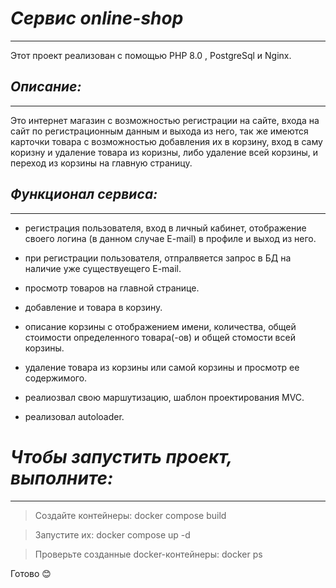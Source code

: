 # ___Сервис online-shop___
___
Этот проект реализован с помощью PHP 8.0 , PostgreSql и Nginx.

## ___Описание:___
___
Это интернет магазин с возможностью регистрации на сайте, входа на сайт по регистрационным данным и выхода из него, так же имеются карточки товара с возможностью добавления их в корзину, вход в саму коризну и удаление товара из коризны, либо удаление всей корзины, и переход из корзины на главную страницу.

## ___Функционал сервиса:___
___
- регистрация пользователя, вход в личный кабинет, отображение своего логина (в данном случае E-mail) в профиле и выход из него.

- при регистрации пользователя, отпралвяется запрос в БД на наличие уже существуещего E-mail.

- просмотр товаров на главной странице.

- добавление и товара в корзину.

- описание корзины с отображением имени, количества, общей стоимости определенного товара(-ов) и общей стомости всей корзины.

- удаление товара из корзины или самой корзины и просмотр ее содержимого.

- реалиозвал свою маршутизацию, шаблон проектирования MVC.

- реализовал autoloader.

# ___Чтобы запустить проект, выполните:___
___
>Создайте контейнеры:
docker compose build

>Запустите их:
docker compose up -d

>Проверьте созданные docker-контейнеры:
docker ps

Готово :blush: